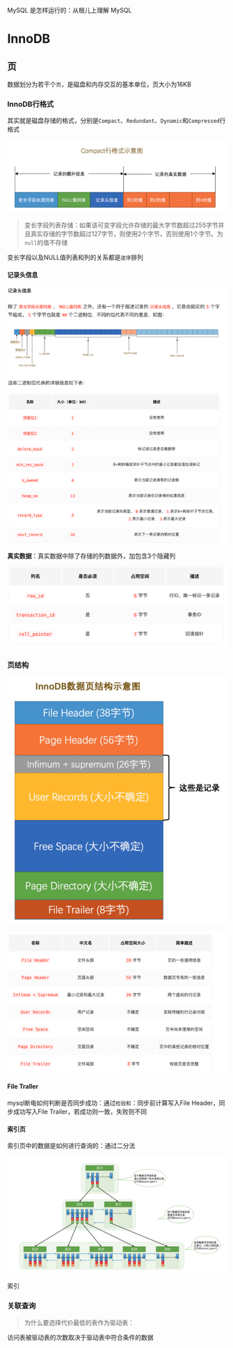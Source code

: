 MySQL 是怎样运行的：从根儿上理解 MySQL

# InnoDB

## 页

数据划分为若干个`页`，是磁盘和内存交互的基本单位，页大小为16KB

### InnoDB行格式

其实就是磁盘存储的格式，分别是`Compact`、`Redundant`、`Dynamic`和`Compressed`行格式

![image-20201109153247309](InnoDB.assets/image-20201109153247309.png)

> 变长字段列表存储：如果该可变字段允许存储的最大字节数超过255字节并且真实存储的字节数超过127字节，则使用2个字节，否则使用1个字节。为`null`的值不存储

变长字段以及NULL值列表和列的关系都是`逆序`排列

#### 记录头信息

![image-20201109160828793](InnoDB.assets/image-20201109160828793.png)

**真实数据**：真实数据中除了存储的列数据外，加包含3个隐藏列

![image-20201109161305889](InnoDB.assets/image-20201109161305889.png)

### 页结构

![image-20201109171625047](InnoDB.assets/image-20201109171625047.png)

![image-20201109171704360](InnoDB.assets/image-20201109171704360.png)

#### File Traller

mysql断电如何判断是否同步成功：通过`检验和`：同步前计算写入File Header，同步成功写入File Trailer，若成功则一致，失败则不同

#### 索引页

索引页中的数据是如何进行查询的：通过二分法

![image-20201110152126358](InnoDB.assets/image-20201110152126358.png)

索引



### 关联查询

> 为什么要选择代价最低的表作为驱动表：

访问表被驱动表的次数取决于驱动表中符合条件的数据